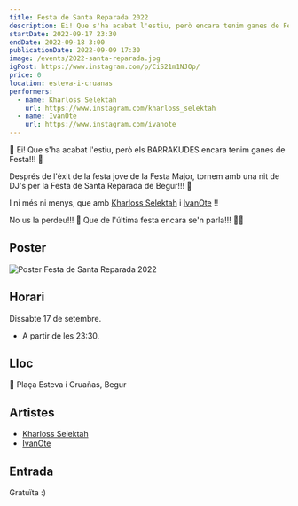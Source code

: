 ```yaml
---
title: Festa de Santa Reparada 2022
description: Ei! Que s'ha acabat l'estiu, però encara tenim ganes de Festa!!! 🤪
startDate: 2022-09-17 23:30
endDate: 2022-09-18 3:00
publicationDate: 2022-09-09 17:30
image: /events/2022-santa-reparada.jpg
igPost: https://www.instagram.com/p/CiS21m1NJOp/
price: 0
location: esteva-i-cruanas
performers:
  - name: Kharloss Selektah
    url: https://www.instagram.com/kharloss_selektah
  - name: IvanOte
    url: https://www.instagram.com/ivanote
---
```


📣 Ei! Que s'ha acabat l'estiu, però els BARRAKUDES encara tenim ganes de Festa!!! 🤪

Després de l'èxit de la festa jove de la Festa Major, tornem amb una nit de DJ's per la Festa de Santa Reparada de Begur!!! 🥳

I ni més ni menys, que amb [Kharloss Selektah](https://www.instagram.com/kharloss_selektah) i [IvanOte](https://www.instagram.com/ivanote) ‼️

No us la perdeu!!! 🤩 Que de l'última festa encara se'n parla!!! 🤟🏼

## Poster

![Poster Festa de Santa Reparada 2022](/events/2022-santa-reparada.jpg)

## Horari

Dissabte 17 de setembre.

- A partir de les 23:30.

## Lloc

📍 Plaça Esteva i Cruañas, Begur

## Artistes

- [Kharloss Selektah](https://www.instagram.com/kharloss_selektah)
- [IvanOte](https://www.instagram.com/ivanote)

## Entrada

Gratuïta :)
